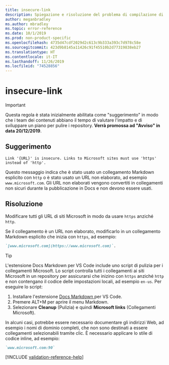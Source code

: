 ```yaml
---
title: insecure-link
description: Spiegazione e risoluzione del problema di compilazione di Docs insecure-link
author: meganbradley
ms.author: mbradley
ms.topic: error-reference
ms.date: 10/1/2019
ms.prod: non-product-specific
ms.openlocfilehash: 4735d47cdf2029d2c613c9b333a393c7d978c58e
ms.sourcegitcommit: 423d9b8145a11426c91f45510b2d77319838eb27
ms.translationtype: HT
ms.contentlocale: it-IT
ms.lasthandoff: 11/26/2019
ms.locfileid: "74528856"
---
```

# <a name="insecure-link"></a>insecure-link

> [!IMPORTANT]
> Questa regola è stata inizialmente abilitata come "suggerimento" in modo che i team dei contenuti abbiano il tempo di valutare l'impatto e di sviluppare un piano per pulire i repository. **Verrà promossa ad "Avviso" in data 20/12/2019**.

## <a name="suggestion"></a>Suggerimento

`Link '{URL}' is insecure. Links to Microsoft sites must use 'https' instead of 'http'.`

Questo messaggio indica che è stato usato un collegamento Markdown esplicito con `http` o è stato usato un URL non elaborato, ad esempio `www.microsoft.com`. Gli URL non elaborati vengono convertiti in collegamenti non sicuri durante la pubblicazione in Docs e non devono essere usati.

## <a name="resolution"></a>Risoluzione

Modificare tutti gli URL di siti Microsoft in modo da usare `https` anziché `http`.

Se il collegamento è un URL non elaborato, modificarlo in un collegamento Markdown esplicito che inizia con `https`, ad esempio:

```md
`[www.microsoft.com](https://www.microsoft.com)`.
```

> [!TIP]
> L'estensione Docs Markdown per VS Code include uno script di pulizia per i collegamenti Microsoft. Lo script controlla tutti i collegamenti ai siti Microsoft in un repository per assicurarsi che inizino con `https` anziché `http` e non contengano il codice delle impostazioni locali, ad esempio `en-us`. Per eseguire lo script:
>
> 1. Installare l'estensione [Docs Markdown ](https://marketplace.visualstudio.com/items?itemName=docsmsft.docs-markdown) per VS Code.
> 1. Premere ALT+M per aprire il menu Markdown.
> 1. Selezionare **Cleanup** (Pulizia) e quindi **Microsoft links** (Collegamenti Microsoft).

In alcuni casi, potrebbe essere necessario documentare gli indirizzi Web, ad esempio i nomi di dominio completi, che non sono destinati a essere collegamenti selezionabili tramite clic. È necessario applicare lo stile di codice inline, ad esempio:

```md
`www.microsoft.com:90`
```

<!--make sure to add this file to your includes folder and verify the path-->
[!INCLUDE [validation-reference-help](includes/validation-reference-help.md)]
